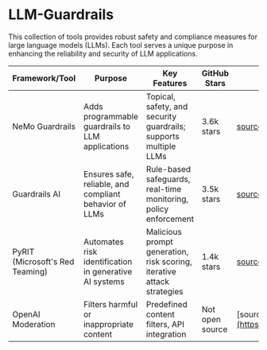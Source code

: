 # LLM-Guardrails

This collection of tools provides robust safety and compliance measures for large language models (LLMs). Each tool serves a unique purpose in enhancing the reliability and security of LLM applications.


| Framework/Tool                      | Purpose                                           | Key Features                                                  | GitHub Stars                          | Link                                |
|-------------------------------------|---------------------------------------------------|---------------------------------------------------------------|---------------------------------------|-------------------------------------|
| NeMo Guardrails                     | Adds programmable guardrails to LLM applications   | Topical, safety, and security guardrails; supports multiple LLMs | 3.6k stars  | [source](https://github.com/NVIDIA/NeMo-Guardrails) |
| Guardrails AI                       | Ensures safe, reliable, and compliant behavior of LLMs | Rule-based safeguards, real-time monitoring, policy enforcement | 3.5k stars  | [source](https://github.com/guardrails-ai/guardrails) |
| PyRIT (Microsoft's Red Teaming)     | Automates risk identification in generative AI systems | Malicious prompt generation, risk scoring, iterative attack strategies | 1.4k stars   | [source](https://github.com/Azure/PyRIT)    |
| OpenAI Moderation                   | Filters harmful or inappropriate content          | Predefined content filters, API integration                    | Not open source  | [source]([https://openai.com/api/moderation](https://platform.openai.com/docs/guides/moderation)                        |

